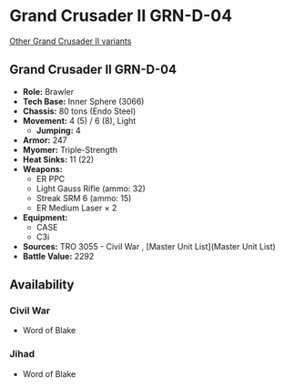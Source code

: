 # Grand Crusader II GRN-D-04 

[Other Grand Crusader II variants](../grand_crusader_ii.md) 

## Grand Crusader II GRN-D-04 

- **Role:** Brawler 
- **Tech Base:** Inner Sphere (3066) 
- **Chassis:** 80 tons (Endo Steel) 
- **Movement:** 4 (5) / 6 (8), Light 
  - **Jumping:** 4 
- **Armor:** 247 
- **Myomer:** Triple-Strength 
- **Heat Sinks:** 11 (22) 
- **Weapons:** 
  - ER PPC 
  - Light Gauss Rifle (ammo: 32) 
  - Streak SRM 6 (ammo: 15) 
  - ER Medium Laser × 2 
- **Equipment:** 
  - CASE 
  - C3i 
- **Sources:** TRO 3055 - Civil War , [Master Unit List](Master Unit List) 
- **Battle Value:** 2292 

## Availability 

### Civil War 

- Word of Blake 

### Jihad 

- Word of Blake 

